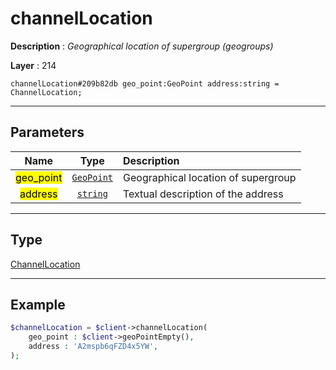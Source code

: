 # channelLocation

**Description** : *Geographical location of supergroup \(geogroups\)*

**Layer** : 214

```tl
channelLocation#209b82db geo_point:GeoPoint address:string = ChannelLocation;
```

---

## Parameters

| Name | Type | Description |
| :---: | :---: | :--- |
| <mark>geo_point</mark> | [`GeoPoint`](type/GeoPoint) | Geographical location of supergroup |
| <mark>address</mark> | [`string`](type/string) | Textual description of the address |

---

## Type

[ChannelLocation](type/ChannelLocation)

---

## Example

```php
$channelLocation = $client->channelLocation(
	geo_point : $client->geoPointEmpty(),
	address : 'A2mspb6qFZD4x5YW',
);
```